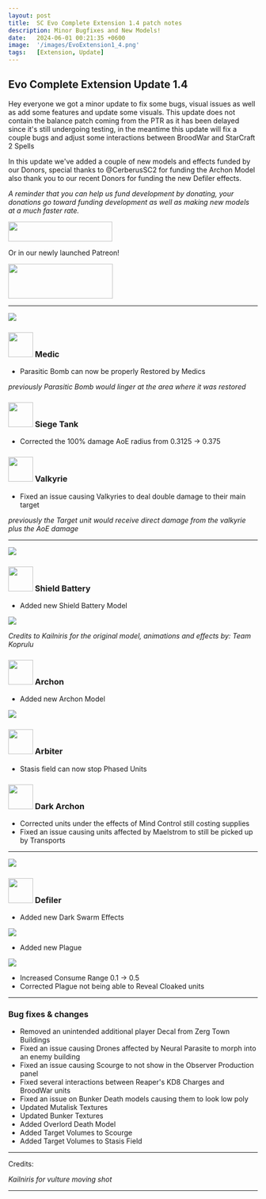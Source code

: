 ```yaml
---
layout: post
title:  SC Evo Complete Extension 1.4 patch notes
description: Minor Bugfixes and New Models!
date:   2024-06-01 00:21:35 +0600
image:  '/images/EvoExtension1_4.png'
tags:   [Extension, Update]
---
```


## Evo Complete Extension Update 1.4

Hey everyone we got a minor update to fix some bugs, visual issues as well as add some features and update some visuals. This update does not contain the balance patch coming from the PTR as it has been delayed since it's still undergoing testing, in the meantime this update will fix a couple bugs and adjust some interactions between BroodWar and StarCraft 2 Spells

In this update we've added a couple of new models and effects funded by our Donors, special thanks to @CerberusSC2 for funding the Archon Model also thank you to our recent Donors for funding the new Defiler effects.

*A reminder that you can help us fund development by donating, your donations go toward funding development as well as making new models at a much faster rate.*

<a href="https://paypal.me/KopruluKat/"><img src="{{site.baseurl}}/images/blue.png" width="210" height="40"></a> 

Or in our newly launched Patreon!

<a href="https://www.patreon.com/TeamKopruluSC2"><img src="{{site.baseurl}}/images/becomeAPatronBanner.png" width="211" height="70"></a> 

***

![]({{site.baseurl}}/images/Divider_Terran.png)

### <img src="{{site.baseurl}}/images/btn-unit-terran-medic.png" width="50" height="50"> Medic

- Parasitic Bomb can now be properly Restored by Medics

*previously Parasitic Bomb would linger at the area where it was restored*

### <img src="{{site.baseurl}}/images/btn-unit-terran-siegetank-sieged@scbw.png" width="50" height="50"> Siege Tank

- Corrected the 100% damage AoE radius from 0.3125 -> 0.375

### <img src="{{site.baseurl}}/images/btn-unit-terran-valkyrie@scbw.png" width="50" height="50"> Valkyrie

- Fixed an issue causing Valkyries to deal double damage to their main target

*previously the Target unit would receive direct damage from the valkyrie plus the AoE damage*


***

![]({{site.baseurl}}/images/Divider_Protoss.png)

### <img src="{{site.baseurl}}/images/btn-building-protoss-shieldbattery@scbw.png" width="50" height="50"> Shield Battery

- Added new Shield Battery Model

![]({{site.baseurl}}/images/modelpreview-battery.png)

*Credits to Kailniris for the original model, animations and effects by: Team Koprulu*

### <img src="{{site.baseurl}}/images/btn-unit-protoss-archon@scbw.png" width="50" height="50"> Archon

- Added new Archon Model

![]({{site.baseurl}}/images/modelpreview-archon.png)


### <img src="{{site.baseurl}}/images/btn-unit-protoss-arbiter.png" width="50" height="50"> Arbiter

- Stasis field can now stop Phased Units

### <img src="{{site.baseurl}}/images/btn-unit-protoss-darkarchon.png" width="50" height="50"> Dark Archon

- Corrected units under the effects of Mind Control still costing supplies
- Fixed an issue causing units affected by Maelstrom to still be picked up by Transports

***

![]({{site.baseurl}}/images/Divider_Zerg.png)

### <img src="{{site.baseurl}}/images/btn-unit-zerg-defiler@scbw.png" width="50" height="50"> Defiler

- Added new Dark Swarm Effects

![]({{site.baseurl}}/images/modelpreview-darkswarm.png)

- Added new Plague 

![]({{site.baseurl}}/images/modelpreview-plague.png)

- Increased Consume Range 0.1 -> 0.5
- Corrected Plague not being able to Reveal Cloaked units


***

### Bug fixes & changes

- Removed an unintended additional player Decal from Zerg Town Buildings
- Fixed an issue causing Drones affected by Neural Parasite to morph into an enemy building
- Fixed an issue causing Scourge to not show in the Observer Production panel
- Fixed several interactions between Reaper's KD8 Charges and BroodWar units
- Fixed an issue on Bunker Death models causing them to look low poly
- Updated Mutalisk Textures
- Updated Bunker Textures
- Added Overlord Death Model
- Added Target Volumes to Scourge
- Added Target Volumes to Stasis Field

***
Credits: 

_Kailniris for vulture moving shot_

***